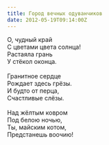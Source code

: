 ```yaml
---
title: Город вечных одуванчиков
date: 2012-05-19T09:14:00Z
---
```


О, чудный край<br />
С цветами цвета солнца!<br />
Растаяла грань<br />
У стёкол оконца.<br />
<br />
Гранитное сердце<br />
Рождает здесь грёзы.<br />
И будто от перца,<br />
Счастливые слёзы.<br />
<br />
Над жёлтым ковром<br />
Под белою ночью,<br />
Ты, майским котом,<br />
Предстанешь воочию!